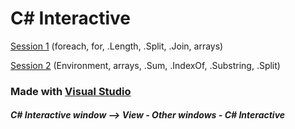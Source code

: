 # C# Interactive

[Session 1](Csharp-Interactive/C1.md) (foreach, for, .Length, .Split, .Join, arrays)

[Session 2](Csharp-Interactive/C2.md) (Environment, arrays, .Sum, .IndexOf, .Substring, .Split)

### Made with [Visual Studio](https://www.visualstudio.com/)
##### C# Interactive window --> View - Other windows - C# Interactive
